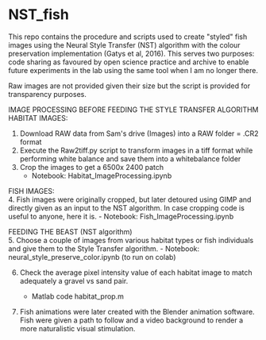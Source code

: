 # NST_fish
This repo contains the procedure and scripts used to create "styled" fish images using the Neural Style Transfer (NST) algorithm with the colour preservation implementation (Gatys et al, 2016). 
This serves two purposes: code sharing as favoured by open science practice and archive to enable future experiments in the lab using the same tool when I am no longer there. 

Raw images are not provided given their size but the script is provided for transparency purposes. 

IMAGE PROCESSING BEFORE FEEDING THE STYLE TRANSFER ALGORITHM <br>
HABITAT IMAGES: <br>
1. Download RAW data from Sam's drive (Images) into a RAW folder = .CR2 format
2. Execute the Raw2tiff.py script to transform images in a tiff format while performing white balance and save them into a whitebalance folder
3. Crop the images to get a 6500x 2400 patch 
	- Notebook: Habitat_ImageProcessing.ipynb

FISH IMAGES:<br>
4. Fish images were originally cropped, but later detoured using GIMP and directly given as an input to the NST algorithm. In case cropping code is useful to anyone, here it is.
	- Notebook: Fish_ImageProcessing.ipynb

FEEDING THE BEAST (NST algorithm)<br>
5. Choose a couple of images from various habitat types or fish individuals and give them to the Style Transfer algorithm.
	- Notebook: neural_style_preserve_color.ipynb (to run on colab)

6. Check the average pixel intensity value of each habitat image to match adequately a gravel vs sand pair.
	- Matlab code habitat_prop.m

7. Fish animations were later created with the Blender animation software. Fish were given a path to follow and a video background to render a more naturalistic visual stimulation.  	

